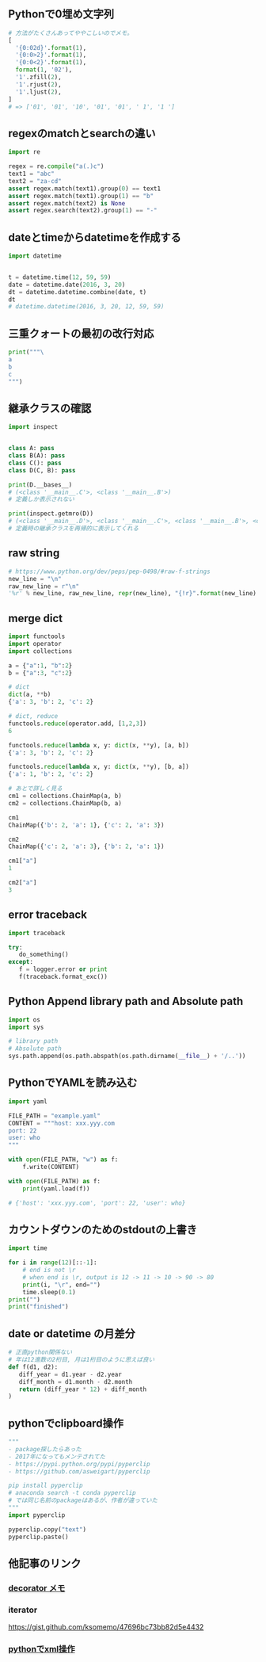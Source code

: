 ## Pythonで0埋め文字列
```py3:Pythonで0埋め文字列.py
# 方法がたくさんあってややこしいのでメモ。
[
  '{0:02d}'.format(1),
  '{0:0>2}'.format(1),
  '{0:0<2}'.format(1),
  format(1, '02'),
  '1'.zfill(2),
  '1'.rjust(2),
  '1'.ljust(2),
]
# => ['01', '01', '10', '01', '01', ' 1', '1 ']
```

## regexのmatchとsearchの違い
```py3:regexのmatchとsearchの違い.py
import re

regex = re.compile("a(.)c")
text1 = "abc"
text2 = "za-cd"
assert regex.match(text1).group(0) == text1
assert regex.match(text1).group(1) == "b"
assert regex.match(text2) is None
assert regex.search(text2).group(1) == "-"
```

## dateとtimeからdatetimeを作成する
```py3:dateとtimeからdatetimeを作成する.py
import datetime


t = datetime.time(12, 59, 59)
date = datetime.date(2016, 3, 20)
dt = datetime.datetime.combine(date, t)
dt
# datetime.datetime(2016, 3, 20, 12, 59, 59)
```

## 三重クォートの最初の改行対応
```py3:三重クォートの最初の改行対応.py
print("""\
a
b
c
""")
```

## 継承クラスの確認
```py3:継承クラスの確認.py
import inspect


class A: pass
class B(A): pass
class C(): pass
class D(C, B): pass

print(D.__bases__)
# (<class '__main__.C'>, <class '__main__.B'>)
# 定義しか表示されない

print(inspect.getmro(D))
# (<class '__main__.D'>, <class '__main__.C'>, <class '__main__.B'>, <class '__main__.A'>, <class 'object'>)
# 定義時の継承クラスを再帰的に表示してくれる
```

## raw string
```py3:raw_string.py
# https://www.python.org/dev/peps/pep-0498/#raw-f-strings
new_line = "\n"
raw_new_line = r"\n"
'%r' % new_line, raw_new_line, repr(new_line), "{!r}".format(new_line)
```

## merge dict
```py3:merge_dict.py
import functools
import operator
import collections

a = {"a":1, "b":2}
b = {"a":3, "c":2}

# dict
dict(a, **b)
{'a': 3, 'b': 2, 'c': 2}

# dict, reduce
functools.reduce(operator.add, [1,2,3])
6

functools.reduce(lambda x, y: dict(x, **y), [a, b])
{'a': 3, 'b': 2, 'c': 2}

functools.reduce(lambda x, y: dict(x, **y), [b, a])
{'a': 1, 'b': 2, 'c': 2}

# あとで詳しく見る
cm1 = collections.ChainMap(a, b)
cm2 = collections.ChainMap(b, a)

cm1
ChainMap({'b': 2, 'a': 1}, {'c': 2, 'a': 3})

cm2
ChainMap({'c': 2, 'a': 3}, {'b': 2, 'a': 1})

cm1["a"]
1

cm2["a"]
3
```

## error traceback
```py3:error_traceback.py
import traceback

try:
   do_something()
except:
   f = logger.error or print
   f(traceback.format_exc())
```

## Python Append library path and Absolute path
```py3:add_to_sys_path.py
import os
import sys

# library path
# Absolute path
sys.path.append(os.path.abspath(os.path.dirname(__file__) + '/..'))
```

## PythonでYAMLを読み込む
```py3:PythonでYAMLを読み込む.py
import yaml

FILE_PATH = "example.yaml"
CONTENT = """host: xxx.yyy.com
port: 22
user: who
"""

with open(FILE_PATH, "w") as f:
    f.write(CONTENT)

with open(FILE_PATH) as f:
    print(yaml.load(f))

# {'host': 'xxx.yyy.com', 'port': 22, 'user': who}
```

## カウントダウンのためのstdoutの上書き
```py3:rewrite_stdout_for_countdown.py
import time

for i in range(12)[::-1]:
    # end is not \r
    # when end is \r, output is 12 -> 11 -> 10 -> 90 -> 80
    print(i, "\r", end="")
    time.sleep(0.1)
print("")
print("finished")
```

## date or datetime の月差分
```py3:date_or_datetimeの月差分.py
# 正直python関係ない
# 年は12進数の2桁目, 月は1桁目のように思えば良い
def f(d1, d2):
   diff_year = d1.year - d2.year
   diff_month = d1.month - d2.month
   return (diff_year * 12) + diff_month
) 
```

## pythonでclipboard操作
```clipboard操作.py
"""
- package探したらあった
- 2017年になってもメンテされてた
- https://pypi.python.org/pypi/pyperclip
- https://github.com/asweigart/pyperclip

pip install pyperclip
# anaconda search -t conda pyperclip
# では同じ名前のpackageはあるが、作者が違っていた
"""
import pyperclip

pyperclip.copy("text")
pyperclip.paste()
```

## 他記事のリンク
### [decorator メモ](http://qiita.com/ksomemo/items/3d15c30eda8c72aa4359)

### iterator
https://gist.github.com/ksomemo/47696bc73bb82d5e4432

### [pythonでxml操作](http://qiita.com/ksomemo/items/ddbc063a3113227dc1a3)
